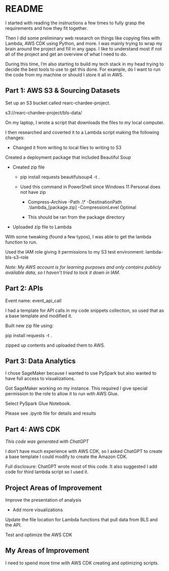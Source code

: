 
# README

I started with reading the instructions a few times to fully grasp the requirements and how they fit together. 

Then I did some preliminary web research on things like copying files with Lambda, AWS CDK using Python, and more. 
I was mainly trying to wrap my brain around the project and fill in any gaps. I like to understand most if not all of the project and get an overview of what I need to do.

During this time, I’m also starting to build my tech stack in my head trying to decide the best tools to use to get this done. For example, do I want to run the code from my machine or should I store it all in AWS.


## Part 1: AWS S3 & Sourcing Datasets

Set up an S3 bucket called rearc-chardee-project.

s3://rearc-chardee-project/bls-data/



On my laptop, I wrote a script that downloads the files to my local computer.



I then researched and coverted it to a Lambda script making the following changes:

- Changed it from writing to local files to writing to S3



Created a deployment package that included Beautiful Soup

- Created zip file

   - pip install requests beautifulsoup4 -t .

   - Used this command in PowerShell since Windows 11 Personal does not have zip

      - Compress-Archive -Path .\\\* -DestinationPath .\\lambda\_[package.zip] -CompressionLevel Optimal

      - This should be ran from the package directory

- Uploaded zip file to Lambda



With some tweaking (found a few typos), I was able to get the lambda function to run.

Used the IAM role giving it permissions to my S3 test environment: lambda-bls-s3-role



*Note: My AWS account is for learning purposes and only contains publicly available data, so I haven’t tried to lock it down in IAM.*





## Part 2: APIs
Event name: event_api_call

I had a template for API calls in my code snippets collection, so used that as a base template and modified it.



Built new zip file using:

pip install requests -t .

zipped up contents and uploaded them to AWS.






## Part 3: Data Analytics

I chose SageMaker because I wanted to use PySpark but also wanted to have full access to visualizations.

Got SageMaker working on my instance. This required I give special permission to the role to allow it to run with AWS Glue. 

Select PySpark Glue Notebook.

Please see .ipynb file for details and results



## Part 4: AWS CDK

*This code was generated with ChatGPT*

I don’t have much experience with AWS CDK, so I asked ChatGPT to create a base template I could modify to create the Amazon CDK.

Full disclosure: ChatGPT wrote most of this code. It also suggested I add code for third lambda script so I used it.





## Project Areas of Improvement

Improve the presentation of analysis

- Add more visualizations

Update the file location for Lambda functions that pull data from BLS and the API.

Test and optimize the AWS CDK



## My Areas of Improvement

I need to spend more time with AWS CDK creating and optimizing scripts.


